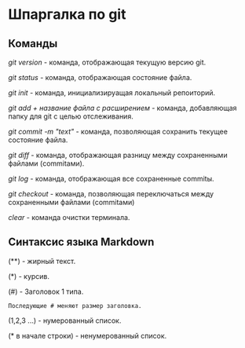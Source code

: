 # Шпаргалка по git

## Команды

*git version* - команда, отображающая текущую версию git.

*git status* - команда, отображающая состояние файла.

*git init* - команда, инициализируащая локальный репоиторий.

*git add + название файла с расширением* - команда, добавляющая папку для git с целью отслеживания.

*git commit -m "text"* - команда, позволяющая сохранить текущее состояние файла.

*git diff* - команда, отображающая разницу между сохраненными файлами (commitами).

*git log* - команда, отображающая все сохраненные commitы.

*git checkout* - команда, позволяющая переключаться между сохраненными файлами (commitами)

*clear* - команда очистки терминала.

## Синтаксис языка Markdown

(**) - жирный текст.

(*) - курсив.

(#) - Заголовок 1 типа.

    Последующие # меняют размер заголовка.

(1,2,3 ...) - нумерованный список.

(* в начале строки) - ненумерованный список.
